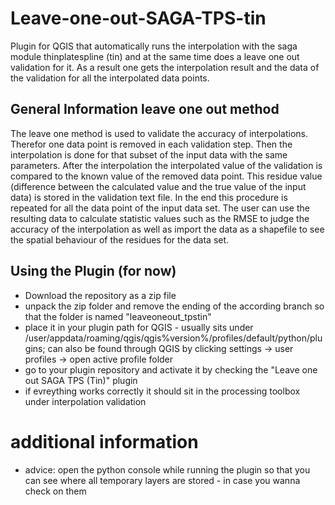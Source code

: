 # Leave-one-out-SAGA-TPS-tin
Plugin for QGIS that automatically runs the interpolation with the saga module thinplatespline (tin) and at the same time does a leave one out validation for it. As a result one gets the interpolation result and the data of the validation for all the interpolated data points.
## General Information leave one out method
The leave one method is used to validate the accuracy of interpolations. Therefor one data point is removed in each validation step. Then the interpolation is done for that subset of the input data with the same parameters. After the interpolation the interpolated value of the validation is compared to the known value of the removed data point. This residue value (difference between the calculated value and the true value of the input data) is stored in the validation text file. In the end this procedure is repeated for all the data point of the input data set. The user can use the resulting data to calculate statistic values such as the RMSE to judge the accuracy of the interpolation as well as import the data as a shapefile to see the spatial behaviour of the residues for the data set.
## Using the Plugin (for now)
* Download the repository as a zip file
* unpack the zip folder and remove the ending of the according branch so that the folder is named "leaveoneout_tpstin"
* place it in your plugin path for QGIS - usually sits under /user/appdata/roaming/qgis/qgis%version%/profiles/default/python/plugins; can also be found through QGIS by clicking settings -> user profiles -> open active profile folder
* go to your plugin repository and activate it by checking the "Leave one out SAGA TPS (Tin)" plugin
* if evreything works correctly it should sit in the processing toolbox under interpolation validation
# additional information
* advice: open the python console while running the plugin so that you can see where all temporary layers are stored - in case you wanna check on them
